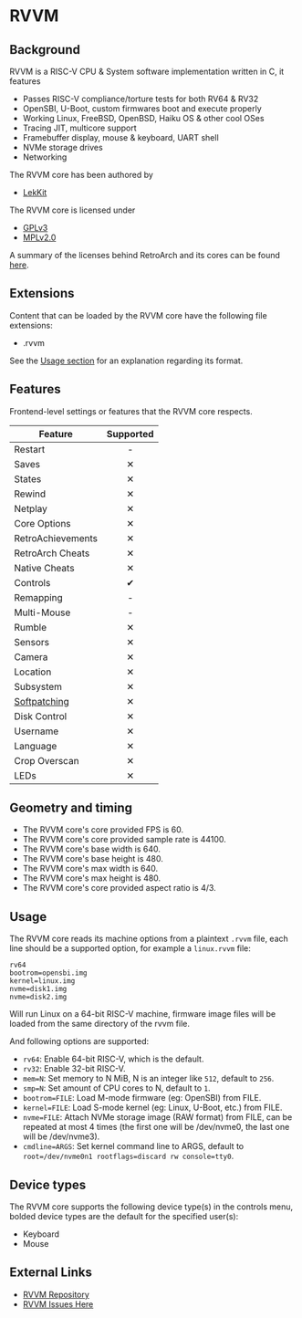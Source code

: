 # RVVM

## Background

RVVM is a RISC-V CPU & System software implementation written in С, it features

- Passes RISC-V compliance/torture tests for both RV64 & RV32
- OpenSBI, U-Boot, custom firmwares boot and execute properly
- Working Linux, FreeBSD, OpenBSD, Haiku OS & other cool OSes
- Tracing JIT, multicore support
- Framebuffer display, mouse & keyboard, UART shell
- NVMe storage drives
- Networking


The RVVM core has been authored by

- [LekKit](https://github.com/LekKit)

The RVVM core is licensed under

- [GPLv3](https://github.com/LekKit/RVVM/blob/staging/LICENSE-GPL)
- [MPLv2.0](https://github.com/LekKit/RVVM/blob/staging/LICENSE-MPL)

A summary of the licenses behind RetroArch and its cores can be found [here](../development/licenses.md).

## Extensions

Content that can be loaded by the RVVM core have the following file extensions:

- .rvvm

See the [Usage section](#usage) for an explanation regarding its format.

## Features

Frontend-level settings or features that the RVVM core respects.

| Feature           | Supported |
|-------------------|:---------:|
| Restart           | -         |
| Saves             | ✕         |
| States            | ✕         |
| Rewind            | ✕         |
| Netplay           | ✕         |
| Core Options      | ✕         |
| RetroAchievements | ✕         |
| RetroArch Cheats  | ✕         |
| Native Cheats     | ✕         |
| Controls          | ✔         |
| Remapping         | -         |
| Multi-Mouse       | -         |
| Rumble            | ✕         |
| Sensors           | ✕         |
| Camera            | ✕         |
| Location          | ✕         |
| Subsystem         | ✕         |
| [Softpatching](../guides/softpatching.md) | ✕         |
| Disk Control      | ✕         |
| Username          | ✕         |
| Language          | ✕         |
| Crop Overscan     | ✕         |
| LEDs              | ✕         |

## Geometry and timing

- The RVVM core's core provided FPS is 60.
- The RVVM core's core provided sample rate is 44100.
- The RVVM core's base width is 640.
- The RVVM core's base height is 480.
- The RVVM core's max width is 640.
- The RVVM core's max height is 480.
- The RVVM core's core provided aspect ratio is 4/3.

## Usage

The RVVM core reads its machine options from a plaintext `.rvvm` file, each line should be a supported option, for example a `linux.rvvm` file:

```
rv64
bootrom=opensbi.img
kernel=linux.img
nvme=disk1.img
nvme=disk2.img
```

Will run Linux on a 64-bit RISC-V machine, firmware image files will be loaded from the same directory of the rvvm file.

And following options are supported:

- `rv64`: Enable 64-bit RISC-V, which is the default.
- `rv32`: Enable 32-bit RISC-V.
- `mem=N`: Set memory to N MiB, N is an integer like `512`, default to `256`.
- `smp=N`: Set amount of CPU cores to N, default to `1`.
- `bootrom=FILE`: Load M-mode firmware (eg: OpenSBI) from FILE.
- `kernel=FILE`: Load S-mode kernel (eg: Linux, U-Boot, etc.) from FILE.
- `nvme=FILE`: Attach NVMe storage image (RAW format) from FILE, can be repeated at most 4 times (the first one will be /dev/nvme0, the last one will be /dev/nvme3).
- `cmdline=ARGS`: Set kernel command line to ARGS, default to `root=/dev/nvme0n1 rootflags=discard rw console=tty0`.


## Device types

The RVVM core supports the following device type(s) in the controls menu, bolded device types are the default for the specified user(s):

- Keyboard
- Mouse


## External Links

- [RVVM Repository](https://github.com/LekKit/RVVM)
- [RVVM Issues Here](https://github.com/LekKit/RVVM/issues)
